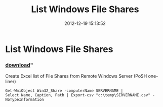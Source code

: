 ﻿---
pid:            3837
parent:         0
children:       
poster:         therobotdave
title:          List Windows File Shares
date:           2012-12-19 15:13:52
format:         posh
---

# List Windows File Shares

### [download](3837.ps1)"

Create Excel list of File Shares from Remote Windows Server (PoSH one-liner)

```posh
Get-WmiObject Win32_Share -computerName SERVERNAME | 
Select Name, Caption, Path | Export-csv "c:\temp\SERVERNAME.csv" -NoTypeInformation
```
